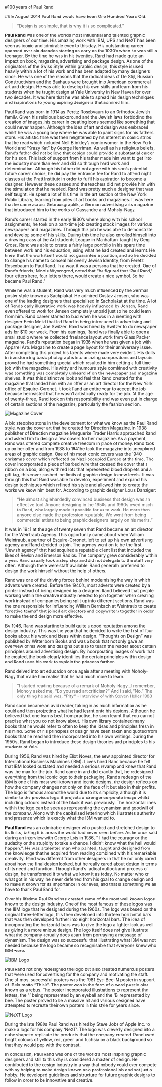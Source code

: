 #100 years of Paul Rand

##In August 2014 Paul Rand would have been One Hundred Years Old.

>“Design is so simple, that is why it is so complicated.”

**Paul Rand** was one of the worlds most influential and talented graphic designers of our time. His amazing work with IBM, UPS and NeXT has been seen as iconic and admirable even to this day. His outstanding career spanned over six decades starting as early as the 1930’s when he was still a teenager. By the time he was in his twenties, Rand had made quite an impact on book, magazine, advertising and package design. As one of the originators of the Swiss Style within graphic design, this style is used heavily within a lot of his work and has been adapted by many designers since. He was one of the reasons that the radical ideas of De Stijl, Russian Constructivism and the Bauhaus were brought into American commercial art and design. He was able to develop his own skills and learn from his students when he taught design at Yale University in New Haven for over two decades. It was here that he was able to spread his design techniques and inspirations to young aspiring designers that admired him. 

Paul Rand was born in 1914 as Peretz Rosebvaum to an Orthodox Jewish family. Given his religious background and the Jewish laws forbidding the creation of images, his career in creating icons seemed like something that could never happen. Although the idea of art and design was embraced whilst he was a young boy where he was able to paint signs for his fathers store. His artistic flare was then heightened by his interest in comic strips that he read which included Nell Brinkley’s comic women in the New York World and “Krazy Kat” by George Herriman. As well as his religious beliefs, Rand’s father did not believe that design could provide a substantial career for his son. This lack of support from his father made him want to get into the industry more than ever and did so through hard work and determination. Although his father did not agree with his son’s potential future career choice, he did pay the entrance fee for Rand to attend night classes at the Pratt Institute in order to fulfil his aspiration to become a designer. However these classes and the teachers did not provide him with the stimulation that he needed. Rand was pretty much a designer that was self taught. He spent a lot of his time in the art section of the New York Public Library, learning from piles of art books and magazines. It was here that he came across Gebrausgraphik, a German advertising arts magazine that introduced him to the works of Cassandre and Moholy-Nagy.

Rand’s career started in the early 1930’s where along with his school assignments, he took on a part-time job creating stock images for various newspapers and magazines. Through this job he was able to demonstrate and develop some of his skills. During this time he also enrolled himself into a drawing class at the Art students League in Manhattan, taught by Gerg Grosz. Rand was able to create a fairly large portfolio in his spare time between work and his education, using what he had created and learnt. He knew that the work itself would not guarantee a position, and so he decided to change his name to conceal his overly Jewish Identity, from Peretz Rosenbaum to Paul Rand. In a way, it was a persona that he created. One of Rand’s friends; Morris Wyszogrod, noted that “he figured that ‘Paul Rand,’ four letters here, four letters there, would create a nice symbol. So he became Paul Rand.”

While he was a student, Rand was very much influenced by the German poster style known as Sachplakat. He admired Gustav Jensen, who was one of the leading designers that specialised in Sachplakat at the time. A lot of Rands early illustrative work was heavily influenced by Jensen, Rand even offered to work for Jensen completely unpaid just so he could learn from him. Rand career started to bud when he was in a meeting with designer Ervin Metzl that led Rand to being introduced to advertising and package designer, Joe Switzer. Rand was hired by Switzer to do newspaper ads for $10 per week. From his earnings, Rand was finally able to open a small studio where he collected freelance layout work from Glass Packer magazine. 
Rand’s reputation began in 1936 when he was given a job with Apparel Arts Magazine to create a page layout for their anniversary issue. After completing this project his talents where made very evident. His skills in transforming basic photographs into amazing compositions and layouts proved he had something special which resulted in him getting a full time job with the magazine. His witty and humours style combined with creativity was something was completely unheard of on the newspaper and magazine shelves. It was this distinctive look and feel that Rand created for the magazine that landed him with an offer as an art director for the New York office of Esquire-Coronet. It took Rand an entire year to accept the job because he insisted that he wasn’t artistically  ready for the job. At the age of twenty-three, Rand took on this responsibility and was even put in charge of certain sections of the magazine, particularly the fashion section.

![Magazine Cover](/images/ref-1.jpg)

A big stepping stone in the development for what we know as the Paul Rand style, was the cover art that he created for Direction Magazine. In 1938, publisher of Direction magazine Marguerite Trader Harris approached Rand and asked him to design a few covers for her magazine. As a payment, Rand was offered complete creative freedom in place of money. Rand took up on her offer and from 1938 to 1941he took the magazine into unexplored areas of graphic design. One of his most iconic covers was the 1940 christmas cover which reflected on Nazi-occupied Europe at the time. The cover incorporated a piece of barbed wire that crossed the cover that a ribbon on a box, along with red lots that represented blood droplets and a gift tag, this cover pushed the limits of graphic design to new levels. It was through this that Rand was able to develop, experiment and expand his design techniques which refined his style and allowed him to create the works we know him best for. According to graphic designer Louis Danziger:

>“He almost singlehandedly convinced business that design was an effective tool. Anyone designing in the 1950s and 1960s owed much to Rand, who largely made it possible for us to work. He more than anyone else made the profession reputable. We went from being commercial artists to being graphic designers largely on his merits.”

It was in 1941 at the age of twenty seven that Rand became an art director for the Weintraub Agency. This opportunity came about when William Weintraub, a partner of Esquire-Coronet, left to set up his own advertising agency and Rand decided to join. The agency went on to be the first “Jewish agency” that had acquired a reputable client list that included the likes of Revlon and Emerson Radios. The company grew considerably within a year. Rand usually took a step step and did not delegate to the staff very often. Although there were staff available, Rand generally preferred to design the work himself without the help of others. 

Rand was one of the driving forces behind modernising the way in which adverts were created. Before the 1940’s, most adverts were created by a printer instead of being designed by a designer. Rand believed that people working within the creative industry needed to join together when creating work instead of companies being split up into different sections. Rand was the one responsible for influencing William Bernbach at Weintraub to create “creative teams” that joined art directors and copywriters together in order to make the end design more effective. 

By 1946, Rand was starting to build quite a good reputation among the design industry. This was the year that he decided to write the first of four books about his work and ideas within design. “Thoughts on Design” was published by Wittenborn Books and was a book that not only gave an overview of his work and designs but also to teach the reader about certain principles around advertising design. By incorporating images of work that he created, the book clearly identifies the certain principles within design and Rand uses his work to explain the princess further. 

Rand delved into art education once again after a meeting with Moholy-Nagy that made him realise that he had much more to learn.

>“I started reading because of a remark of Moholy-Nagy…I remember, Moholy asked me, “Do you read art criticism?” And I said, “No.” The only thing he said was, “Pity.” - Interview of with Steven Heller 1988

Rand soon became an avid reader, taking in as much information as he could and then projecting what he had learnt onto his designs. Although he believed that one learns best from practise, he soon learnt that you cannot practise what you do not know about. His own library contained many books that he would refer to often to keep the ideas and principles fresh in his mind. Some of his principles of design have been taken and quoted from books that he read and then incorporated into his own writings. During the 1950’s, Rand began to introduce these design theories and principles to his students at Yale.

During 1956, Rand was hired by Eliot Noves, the new appointed director for International Business Machines (IBM). Loves hired Rand because he felt that IBM looked outdated and needed a serious revamp and knew that Rand was the man for the job. Rand came in and did exactly that, he redesigned everything from the iconic logo to their packaging. Rand’s redesign of the IBM is one of his most well known and iconic designs, the design reflects on how the company changes not only on the face of it but also in their profits. The logo is famous around the world due to its simplicity, although it is similar to the previous logs, it projects a stronger corporate image whilst including colours instead of the black it was previously. The horizontal lines within the logo can be seen as representing the dynamism  and goodwill of the company. Along with the capitalised lettering which illustrates authority and presence which is exactly what the IBM wanted to.


**Paul Rand** was an admirable designer who pushed and stretched design to its limits, taking it to areas the world had never seen before. As he once said during an interview with George Lois in 1986, “ I had the courage or the audacity or the stupidity to take a chance. I didn't know what the hell would happen.”. He was a talented man who painted, taught and designed from the knowledge that he acquired from reading combined with his remarkable creativity. Rand was different from other designers in that he not only cared about how the final design looked, but he really cared about design in terms of its need and function. Through Rand’s radical outlook and process of design, he transformed it to what we know it as today. No matter who or what got in his way, he never deferred from his goal to change design and to make it known for its importance in our lives, and that is something we all have to thank Paul Rand for.

Over his lifetime Paul Rand has created some of the most well known logos known to the design industry. One of the most famous of these logos was the IBM logo that he designed during the 1960s. The logo was based on the original three-letter logo, this then developed into thirteen horizontal bars that was then developed further into eight horizontal bars. The idea of incorporating the horizontal bars was to give the logo a lighter look as well as giving it a more unique design. The logo itself does not give illustrate what the company actually does apart from portraying a message of dynamism. The design was so successful that illustrating what IBM was not needed because the logo became so recognisable that everyone knew who IBM were.

![IBM Logo](/images/ref-2.jpg)

Paul Rand not only redesigned the logo but also created numerous posters that were used for advertising for the company and motivating the staff. One of most successful posters was the 1981 Eye-Bee-M poster in support of IBMs motto “Think”. The poster was in the form of a word puzzle also known as a rebus. The poster incorporated illustrations to represent the letters, the ‘I’ being represented by an eyeball and the ‘B’ represented by bee. The poster proved to be a massive hit and various designed have attempted to recreate their own posters in this style for years since. 

![NeXT Logo](/images/ref-3.jpg)

During the late 1980s Paul Rand was hired by Steve Jobs of Apple Inc. to make a logo for his company ‘NeXT’. The logo was cleverly designed into a cube shape to replicate the products that the company created. Rand used bright colours of yellow, red, green and fuchsia on a black background so that they would pop with the contrast. 

In conclusion, Paul Rand was one of the world’s most inspiring graphic designers and still to this day is considered a master of design. He contributed to the design industry in a way that nobody could ever compete with by helping to make design known as a professional job and not just a hobby. He developed guidelines and structure for future graphic designs to follow in order to be innovative and creative.

